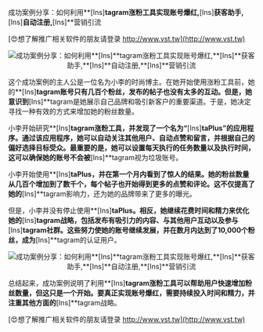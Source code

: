 成功案例分享：如何利用**[Ins]**tagram涨粉工具实现账号爆红,**[Ins]**获客助手,**[Ins]**自动注册,**[Ins]**营销引流

[😍想了解推广相关软件的朋友请登录 http://www.vst.tw](http://www.vst.tw)

 <center><img src="https://vst.tw/MP4/tuiguang/png/6.png" alt="成功案例分享：如何利用**[Ins]**tagram涨粉工具实现账号爆红,**[Ins]**获客助手,**[Ins]**自动注册,**[Ins]**营销引流"></center>

这个成功案例的主人公是一位名为小李的时尚博主。在她开始使用涨粉工具前，她的**[Ins]**tagram账号只有几百个粉丝，发布的帖子也没有太多的互动。但是，她意识到**[Ins]**tagram是她展示自己品牌和吸引新客户的重要渠道。于是，她决定寻找一种有效的方式来增加她的粉丝数量。

小李开始研究**[Ins]**tagram涨粉工具，并发现了一个名为“**[Ins]**taPlus”的应用程序。通过该应用程序，她可以自动关注其他用户、自动点赞和留言，并根据自己的偏好选择目标受众。最重要的是，她可以设置每天执行的任务数量以及执行时间，这可以确保她的账号不会被**[Ins]**tagram视为垃圾账号。

小李开始使用**[Ins]**taPlus，并在第一个月内看到了惊人的结果。她的粉丝数量从几百个增加到了数千个，每个帖子也开始得到更多的点赞和评论。这不仅提高了她的**[Ins]**tagram影响力，还为她的品牌带来了更多的曝光。

但是，小李并没有停止使用**[Ins]**taPlus。相反，她继续花费时间和精力来优化她的**[Ins]**tagram战略，包括发布有吸引力的内容、与其他用户互动以及参与**[Ins]**tagram社群。这些努力使她的账号继续发展，并在数月内达到了10,000个粉丝，成为**[Ins]**tagram的认证用户。

 <center><img src="https://vst.tw/MP4/tuiguang/png/5.png" alt="成功案例分享：如何利用**[Ins]**tagram涨粉工具实现账号爆红,**[Ins]**获客助手,**[Ins]**自动注册,**[Ins]**营销引流"></center>

总结起来，成功案例说明了利用**[Ins]**tagram涨粉工具可以帮助用户快速增加粉丝数量，但这只是一个开始。要真正实现账号爆红，需要持续投入时间和精力，并注重其他方面的**[Ins]**tagram战略。

[😍想了解推广相关软件的朋友请登录 http://www.vst.tw](http://www.vst.tw)



